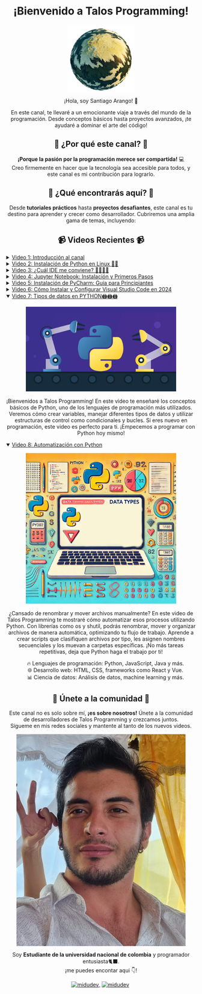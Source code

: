 <h1 align="center">¡Bienvenido a Talos Programming!</h1>

<p align="center">
  <img align="center" src="Screenshot_2024-03-11_at_12-44-30_DALL_E_2-removebg-preview.png" alt="Talos Programming Logo" height="180px" width="180px" />
</p>

<p align="center">¡Hola, soy Santiago Arango! 🚀</p>

<p align="center">
  En este canal, te llevaré a un emocionante viaje a través del mundo de la programación.
  Desde conceptos básicos hasta proyectos avanzados, ¡te ayudaré a dominar el arte del código!
</p>

<h2 align="center">🌟 ¿Por qué este canal? 🌟</h2>

<p align="center">
  <strong>¡Porque la pasión por la programación merece ser compartida!</strong> 💻<br>
  Creo firmemente en hacer que la tecnología sea accesible para todos, y este canal es mi contribución para lograrlo.
</p>

<h2 align="center">🚀 ¿Qué encontrarás aquí? 🚀</h2>

<p align="center">
  Desde <strong>tutoriales prácticos</strong> hasta <strong>proyectos desafiantes</strong>, este canal es tu destino para aprender y crecer como desarrollador.
  Cubriremos una amplia gama de temas, incluyendo:
</p>

<h2 align="center">📹 Videos Recientes 📹</h2>

<details>
  <summary><a href="https://youtu.be/OOXs0WcK5H8?si=suU4H19lGDkOvaIG">Video 1: Introducción al canal</a></summary>
  <p align="center">
    <a href="https://youtu.be/OOXs0WcK5H8?si=suU4H19lGDkOvaIG">
      <img src="https://github.com/straeker18/ppi_pl_ARANGOs/blob/01318e41df33e6462e3be2616cc375204dea3738/mq3.jpg" alt="Video 1" width="400px">
    </a>
  </p>
  <p align="center">
    ¡Hola a todos y bienvenidos a Talos Programming! En este emocionante episodio de estreno, les invito a embarcarse en este viaje.
    En este video introductorio, les daré un vistazo a lo que pueden esperar del canal.
    ¡Suscríbanse para no perderse ningún video y únanse a nuestra comunidad mientras exploramos el mundo de la programación!
  </p>
</details>

<details>
  <summary><a href="https://youtu.be/g3mGqQ7VAe8">Video 2: Instalación de Python en Linux 🐧🐍</a></summary>
  <p align="center">
    <a href="https://youtu.be/g3mGqQ7VAe8">
      <img src="https://github.com/straeker18/ppi_pl_ARANGOs/blob/d23004eb23de76c55bfc7f3bb5a46f6123703098/linux-30-anos.jpg" alt="Video 2" width="400px">
    </a>
  </p>
  <p align="center">
    ¡Bienvenidos a mi canal! En este tutorial, te mostraré cómo instalar Python en tu sistema Linux paso a paso.
  </p>
</details>

<details>
  <summary><a href="https://youtu.be/IMxNzuaf9YQ?si=xTo-hCyGVgJC3R8e">Video 3: ¿Cuál IDE me conviene? 📓👩‍💻📓</a></summary>
  <p align="center">
    <a href="https://youtu.be/IMxNzuaf9YQ?si=xTo-hCyGVgJC3R8e">
      <img src="https://github.com/straeker18/ppi_pl_ARANGOs/blob/86496065de55c864da91d6768cbbbb63d40825e6/video3.png" alt="Video 3" width="400px">
    </a>
  </p>
  <p align="center">
    ¿No sabes qué IDE elegir para tus proyectos de programación? En este video, comparo tres de las herramientas más populares: PyCharm, Jupyter y VSCode.
  </p>
</details>

<details>
  <summary><a href="https://youtu.be/G5IPdM2goVU?si=u_QSVYvTAa4rPei3">Video 4: Jupyter Notebook: Instalación y Primeros Pasos</a></summary>
  <p align="center">
    <a href="https://youtu.be/G5IPdM2goVU?si=u_QSVYvTAa4rPei3">
      <img src="https://raw.githubusercontent.com/straeker18/ppi_pl_ARANGOs/main/video%204.jfif" alt="Video 4" width="400px">
    </a>
  </p>
  <p align="center">
    En este video, te mostraré cómo empezar a usar Jupyter Notebook, una de las herramientas más poderosas para desarrolladores.
  </p>
</details>

<details>
  <summary><a href="https://youtu.be/gx-wbFt-ebI?si=dVScKyNKtfD82DDf">Video 5: Instalación de PyCharm: Guía para Principiantes</a></summary>
  <p align="center">
    <a href="https://youtu.be/gx-wbFt-ebI?si=dVScKyNKtfD82DDf">
      <img src="https://github.com/straeker18/ppi_pl_ARANGOs/blob/86496065de55c864da91d6768cbbbb63d40825e6/DALL%C2%B7E%202024-08-12%2009.01.38%20-%20A%20simpler%20YouTube%20thumbnail%20for%20a%20video%20tutorial%20on%20installing%20PyCharm.%20The%20thumbnail%20features%20a%20clean%20design%20with%20a%20prominent%20PyCharm%20logo%20in%20the%20cen.jpg" alt="Video 5" width="400px">
    </a>
  </p>
  <p align="center">
    Bienvenido a este tutorial completo sobre cómo instalar PyCharm, el IDE preferido por muchos desarrolladores para programar en Python.
  </p>
</details>

<details>
  <summary><a href="https://youtu.be/LDpKyW2O5vQ">Video 6: Cómo Instalar y Configurar Visual Studio Code en 2024</a></summary>
  <p align="center">
    <a href="https://youtu.be/LDpKyW2O5vQ">
      <img src="https://github.com/straeker18/ppi_pl_ARANGOs/blob/bc77fcccfcfd1975d1186ba735e676784c4053cd/video%206.jpg" alt="Video 6" width="400px">
    </a>
  </p>
  <p align="center">
    En este video, te mostramos paso a paso cómo descargar, instalar y configurar Visual Studio Code en tu PC.
  </p>
</details>

<details open>
  <summary><a href="https://youtu.be/k7UE8dQBeBA">Video 7: Tipos de datos en PYTHON🖨️🖨️🖨️</a></summary>
  <p align="center">
    <a href="https://youtu.be/k7UE8dQBeBA">
      <img src="https://github.com/straeker18/ppi_pl_ARANGOs/blob/6f26397a1efcb3d9ece0421b6f1b951035562d69/python-automatizacion.jpg" alt="Video 7" width="400px">
    </a>
  </p>
  <p align="center">
    ¡Bienvenidos a Talos Programming! En este video te enseñaré los conceptos básicos de Python, uno de los lenguajes de programación más utilizados. Veremos cómo crear variables, manejar diferentes tipos de datos y utilizar estructuras de control como condicionales y bucles. Si eres nuevo en programación, este video es perfecto para ti. ¡Empecemos a programar con Python hoy mismo!
  </p>
</details>

<details open>
  <summary><a href="https://youtu.be/XVXMPrRupE0">Video 8: Automatización con Python</a></summary>
  <p align="center">
    <a href="https://youtu.be/XVXMPrRupE0">
      <img src="https://github.com/straeker18/ppi_pl_ARANGOs/blob/6f26397a1efcb3d9ece0421b6f1b951035562d69/data_python.jpg" alt="Video 8" width="400px">
    </a>
  </p>
  <p align="center">
    ¿Cansado de renombrar y mover archivos manualmente? En este video de Talos Programming te mostraré cómo automatizar esos procesos utilizando Python. Con librerías como os y shutil, podrás renombrar, mover y organizar archivos de manera automática, optimizando tu flujo de trabajo. Aprende a crear scripts que clasifiquen archivos por tipo, les asignen nombres secuenciales y los muevan a carpetas específicas. ¡No más tareas repetitivas, deja que Python haga el trabajo por ti!
  </p>
</details>

<ul align="center" type="none">
  <li>🔥 Lenguajes de programación: Python, JavaScript, Java y más.</li>
  <li>🌐 Desarrollo web: HTML, CSS, frameworks como React y Vue.</li>
  <li>📊 Ciencia de datos: Análisis de datos, machine learning y más.</li>
</ul>

<h2 align="center">🎉 Únete a la comunidad 🎉</h2>

<p align="center">
  Este canal no es solo sobre mí, <strong>¡es sobre nosotros!</strong> Únete a la comunidad de desarrolladores de Talos Programming y crezcamos juntos.<br>
  Sígueme en mis redes sociales y mantente al tanto de los nuevos videos.
</p>

<p align="center">
  <img align="center" src="https://github.com/straeker18/ppi_pl_ARANGOs/blob/78ce306eca07652f75ed5ccd72889c18d793dd22/20240225_162433.jpg" alt="Integrating image" width="450px">
</p>
<p align="center">Soy <strong>Estudiante de la universidad nacional de colombia</strong> y programador entusiasta🐈‍⬛.<br />¡me puedes encontar aqui 👇!</p>
<p align="center">
   <a href="https://www.linkedin.com/in/santiago-arango-villa-a9297a227/" target="blank" style='margin-right:4px'>
    <img align="center" src="https://user-images.githubusercontent.com/49077085/188248117-f2bdf648-a274-4eff-babb-967f3576d6f8.svg" alt="midudev" height="28px" width="28px" />
  </a>
   <a href="https://www.youtube.com/@TalosProgramming" target="blank" style='margin-right:4px'>
    <img align="center" src="https://user-images.githubusercontent.com/49077085/188248348-624b06d3-d787-4223-8ca1-85edffe4bf04.svg" alt="midudev" height="38px" width="38px" />
  </a>
</p>
